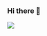 ### Hi there 👋

<img src="{(https://img.shields.io/badge/Telegram-2CA5E0?style=for-the-badge&logo=telegram&logoColor=white)}" />
